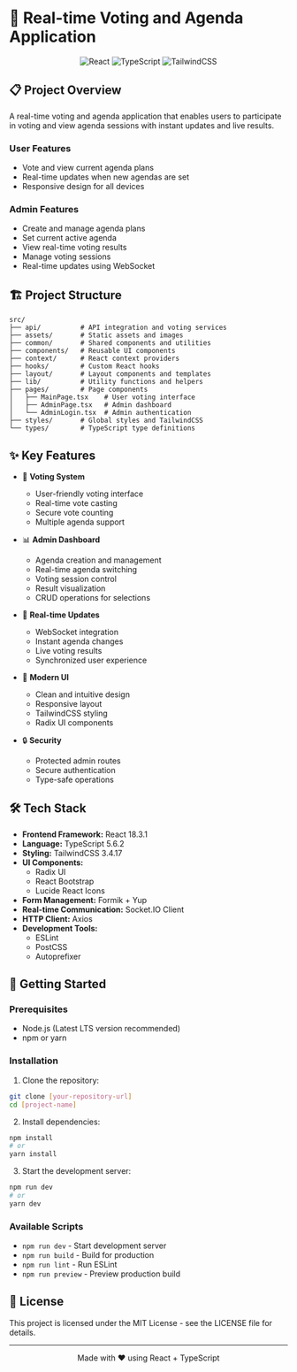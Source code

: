 # 🚀 Real-time Voting and Agenda Application

<div align="center">

![React](https://img.shields.io/badge/React-18.3.1-blue)
![TypeScript](https://img.shields.io/badge/TypeScript-5.6.2-blue)
![TailwindCSS](https://img.shields.io/badge/TailwindCSS-3.4.17-38B2AC)

</div>

## 📋 Project Overview

A real-time voting and agenda application that enables users to participate in voting and view agenda sessions with instant updates and live results.

### User Features

- Vote and view current agenda plans
- Real-time updates when new agendas are set
- Responsive design for all devices

### Admin Features

- Create and manage agenda plans
- Set current active agenda
- View real-time voting results
- Manage voting sessions
- Real-time updates using WebSocket

## 🏗️ Project Structure

```
src/
├── api/          # API integration and voting services
├── assets/       # Static assets and images
├── common/       # Shared components and utilities
├── components/   # Reusable UI components
├── context/      # React context providers
├── hooks/        # Custom React hooks
├── layout/       # Layout components and templates
├── lib/          # Utility functions and helpers
├── pages/        # Page components
│   ├── MainPage.tsx    # User voting interface
│   ├── AdminPage.tsx   # Admin dashboard
│   └── AdminLogin.tsx  # Admin authentication
├── styles/       # Global styles and TailwindCSS
└── types/        # TypeScript type definitions
```

## ✨ Key Features

- 🎯 **Voting System**

  - User-friendly voting interface
  - Real-time vote casting
  - Secure vote counting
  - Multiple agenda support

- 📊 **Admin Dashboard**

  - Agenda creation and management
  - Real-time agenda switching
  - Voting session control
  - Result visualization
  - CRUD operations for selections

- 🔄 **Real-time Updates**

  - WebSocket integration
  - Instant agenda changes
  - Live voting results
  - Synchronized user experience

- 🎨 **Modern UI**

  - Clean and intuitive design
  - Responsive layout
  - TailwindCSS styling
  - Radix UI components

- 🔒 **Security**
  - Protected admin routes
  - Secure authentication
  - Type-safe operations

## 🛠️ Tech Stack

- **Frontend Framework:** React 18.3.1
- **Language:** TypeScript 5.6.2
- **Styling:** TailwindCSS 3.4.17
- **UI Components:**
  - Radix UI
  - React Bootstrap
  - Lucide React Icons
- **Form Management:** Formik + Yup
- **Real-time Communication:** Socket.IO Client
- **HTTP Client:** Axios
- **Development Tools:**
  - ESLint
  - PostCSS
  - Autoprefixer

## 🚀 Getting Started

### Prerequisites

- Node.js (Latest LTS version recommended)
- npm or yarn

### Installation

1. Clone the repository:

```bash
git clone [your-repository-url]
cd [project-name]
```

2. Install dependencies:

```bash
npm install
# or
yarn install
```

3. Start the development server:

```bash
npm run dev
# or
yarn dev
```

### Available Scripts

- `npm run dev` - Start development server
- `npm run build` - Build for production
- `npm run lint` - Run ESLint
- `npm run preview` - Preview production build

## 📝 License

This project is licensed under the MIT License - see the LICENSE file for details.

---

<div align="center">
Made with ❤️ using React + TypeScript
</div>
